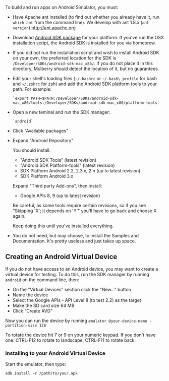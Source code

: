 To build and run apps on Android Simulator, you must:

- Have Apache ant installed (to find out whether you already have it, run
  `which ant` from the command line). We develop with ant 1.8.x (`ant -version`)
  http://ant.apache.org

- Download [Android SDK package](http://developer.android.com/sdk/index.html)
  for your platform. If you've run the OSX installation script, the Android SDK is installed for you via homebrew.

- If you did not run the installation script and wish to install Android SDK on your own, the preferred location for the SDK is
  `/Developer/SDKs/android-sdk-mac_x86/`. If you do not place it in this
  directory, Mulberry _should_ detect the location of it, but no guarantees.

- Edit your shell's loading files (`~/.bashrc` or `~/.bash\_profile` for bash and
   `~/.zshrc` for zsh) and add the Android SDK platform tools to your path. For
   example:

	  `export PATH=$PATH:/Developer/SDKs/android-sdk-mac_x86/tools:/Developer/SDKs/android-sdk-mac_x86/platform-tools`

- Open a new teminal and run the SDK manager:

	  `android`

- Click "Available packages"

- Expand "Android Repository"

  You should install:

  - "Android SDK Tools" (latest revision)
  - "Android SDK Platform-tools" (latest revision)
  - SDK Platform Android 2.2, 2.3.x, 2.n (up to latest revision)
  - SDK Platform Android 3.x

  Expand "Third party Add-ons", then install:

  - Google APIs 8, 9 (up to latest revision)

  Be careful, as some tools require certain revisions, so if you see
  "Skipping 'X'; it depends on 'Y'" you'll have to go back and choose X again.

  Keep doing this until you've installed everything.

- You do not need, but may choose, to install the Samples and Documentation.
  It's pretty useless and just takes up space.

## Creating an Android Virtual Device

If you do not have access to an Android device, you may want to create a
virtual device for testing. To do this, run the SDK manager by running
`android` on the command line, then:

- On the "Virtual Devices" section click the "New..." button
- Name the device
- Select the Google APIs - API Level 8 (to test 2.2) as the target
- Make the SD card size 64 MB
- Click "Create AVD"

Now you can run the device by running `emulator @your-device-name -partition-size 128`

To rotate the device hit 7 or 9 on your numeric keypad. If you don't have one:
CTRL-F12 to rotate to landscape, CTRL-F11 to rotate back.

### Installing to your Android Virtual Device

Start the emulator, then type:

    adb install -r /path/to/your.apk